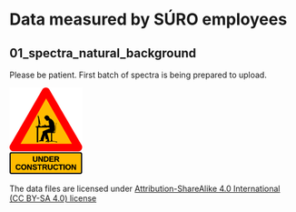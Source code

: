 # Data measured by SÚRO employees 

## 01_spectra_natural_background

Please be patient. First batch of spectra is being prepared to upload.

<img src="Images/under-construction.png" alt="Under Construction sign" width="128"/>

The data files are licensed under [Attribution-ShareAlike 4.0 International (CC BY-SA 4.0) license](https://creativecommons.org/licenses/by-sa/4.0/)
